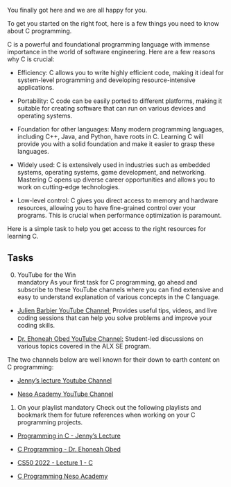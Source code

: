 You finally got here and we are all happy for you.  

To get you started on the right foot, here is a few things you need to know about C programming.  

C is a powerful and foundational programming language with immense importance in the world of software engineering. Here are a few reasons why C is crucial:

* Efficiency: C allows you to write highly efficient code, making it ideal for system-level programming and developing resource-intensive applications.

* Portability: C code can be easily ported to different platforms, making it suitable for creating software that can run on various devices and operating systems.

* Foundation for other languages: Many modern programming languages, including C++, Java, and Python, have roots in C. Learning C will provide you with a solid foundation and make it easier to grasp these languages.

* Widely used: C is extensively used in industries such as embedded systems, operating systems, game development, and networking. Mastering C opens up diverse career opportunities and allows you to work on cutting-edge technologies.

* Low-level control: C gives you direct access to memory and hardware resources, allowing you to have fine-grained control over your programs. This is crucial when performance optimization is paramount.

Here is a simple task to help you get access to the right resources for learning C.  

## Tasks
0. YouTube for the Win  
mandatory
As your first task for C programming, go ahead and subscribe to these YouTube channels where you can find extensive and easy to understand explanation of various concepts in the C language.

* [Julien Barbier YouTube Channel:](https://www.youtube.com/@0xJulien) Provides useful tips, videos, and live coding sessions that can help you solve problems and improve your coding skills.

* [Dr. Ehoneah Obed YouTube Channel:](https://www.youtube.com/@ehoneahobed) Student-led discussions on various topics covered in the ALX SE program.


The two channels below are well known for their down to earth content on C programming:  

* [Jenny’s lecture Youtube Channel](https://www.youtube.com/@JennyslecturesCSIT)

* [Neso Academy YouTube Channel](https://www.youtube.com/@nesoacademy)

  
1. On your playlist
mandatory
Check out the following playlists and bookmark them for future references when working on your C programming projects.

* [Programming in C - Jenny’s Lecture](https://www.youtube.com/watch?v=EjavYOFoJJ0&list=PLdo5W4Nhv31a8UcMN9-35ghv8qyFWD9_S)

* [C Programming - Dr. Ehoneah Obed](https://www.youtube.com/watch?v=LM6IjCbtpZA&list=PLqEaji1b3wvRaudEAMvyt1dIClA_y6SLS)

* [CS50 2022 - Lecture 1 - C](https://www.youtube.com/watch?v=ywg7cW0Txs4)

* [C Programming Neso Academy](https://www.youtube.com/watch?v=rLf3jnHxSmU&list=PLBlnK6fEyqRggZZgYpPMUxdY1CYkZtARR)

  
